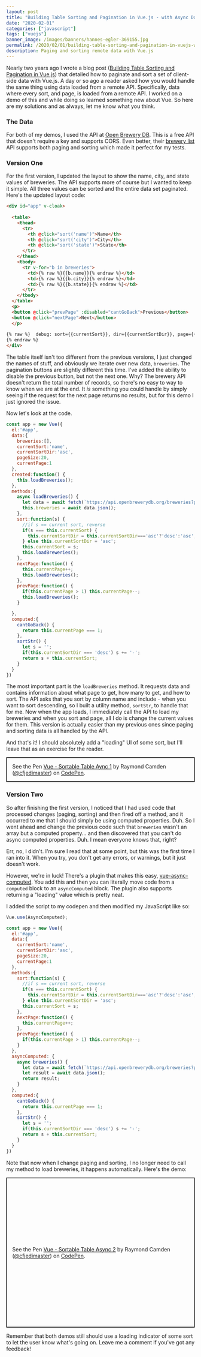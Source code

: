 ```yaml
---
layout: post
title: "Building Table Sorting and Pagination in Vue.js - with Async Data"
date: "2020-02-01"
categories: ["javascript"]
tags: ["vuejs"]
banner_image: /images/banners/hannes-egler-369155.jpg
permalink: /2020/02/01/building-table-sorting-and-pagination-in-vuejs-with-async-data
description: Paging and sorting remote data with Vue.js
---
```


Nearly two years ago I wrote a blog post ([Building Table Sorting and Pagination in Vue.js](https://www.raymondcamden.com/2018/02/08/building-table-sorting-and-pagination-in-vuejs)) that detailed how to paginate and sort a set of client-side data with Vue.js. A day or so ago a reader asked how you would handle the same thing using data loaded from a remote API. Specifically, data where every sort, and page, is loaded from a remote API. I worked on a demo of this and while doing so learned something new about Vue. So here are my solutions and as always, let me know what you think.

### The Data

For both of my demos, I used the API at [Open Brewery DB](https://www.openbrewerydb.org/). This is a free API that doesn't require a key and supports CORS. Even better, their [brewery list](https://www.openbrewerydb.org/documentation/01-listbreweries) API supports both paging and sorting which made it perfect for my tests. 

### Version One

For the first version, I updated the layout to show the name, city, and state values of breweries. The API supports more of course but I wanted to keep it simple. All three values can be sorted and the entire data set paginated. Here's the updated layout code:

```html
<div id="app" v-cloak>
  
  <table>
    <thead>
      <tr>
        <th @click="sort('name')">Name</th>
        <th @click="sort('city')">City</th>
        <th @click="sort('state')">State</th>
      </tr>
    </thead>
    <tbody>
      <tr v-for="b in breweries">
        <td>{% raw %}{{b.name}}{% endraw %}</td>
        <td>{% raw %}{{b.city}}{% endraw %}</td>
        <td>{% raw %}{{b.state}}{% endraw %}</td>
      </tr>
    </tbody>
  </table>
  <p>
  <button @click="prevPage" :disabled="cantGoBack">Previous</button> 
  <button @click="nextPage">Next</button>
  </p>
  
{% raw %}  debug: sort={{currentSort}}, dir={{currentSortDir}}, page={{currentPage}}, {{ sortStr }}
{% endraw %}
</div>
```

The table itself isn't too different from the previous versions, I just changed the names of stuff, and obviously we iterate over new data, `breweries`. The pagination buttons are slightly different this time. I've added the ability to disable the previous button, but not the next one. Why? The brewery API doesn't return the total number of records, so there's no easy to way to know when we are at the end. It *is* something you could handle by simply seeing if the request for the next page returns no results, but for this demo I just ignored the issue.

Now let's look at the code.

```js
const app = new Vue({
  el:'#app',
  data:{
    breweries:[],
    currentSort:'name',
    currentSortDir:'asc',
    pageSize:20, 
    currentPage:1
  },
  created:function() {
    this.loadBreweries();
  },
  methods:{
    async loadBreweries() {
      let data = await fetch(`https://api.openbrewerydb.org/breweries?page=${this.currentPage}&per_page=${this.pageSize}&sort=${this.sortStr}`);
      this.breweries = await data.json();  
    },
    sort:function(s) {
      //if s == current sort, reverse
      if(s === this.currentSort) {
        this.currentSortDir = this.currentSortDir==='asc'?'desc':'asc';
      } else this.currentSortDir = 'asc';
      this.currentSort = s;
      this.loadBreweries();
    },
    nextPage:function() {
      this.currentPage++;
      this.loadBreweries();
    },
    prevPage:function() {
      if(this.currentPage > 1) this.currentPage--;
      this.loadBreweries();
    }

  },
  computed:{
    cantGoBack() {
      return this.currentPage === 1;
    },
    sortStr() {
      let s = '';
      if(this.currentSortDir === 'desc') s += '-';
      return s + this.currentSort;
    }
  }
})
```

The most important part is the `loadBreweries` method. It requests data and contains information about what page to get, how many to get, and how to sort. The API asks that you sort by column name and include `-` when you want to sort descending, so I built a utility method, `sortStr`, to handle that for me. Now when the app loads, I immediately call the API to load my breweries and when you sort and page, all I do is change the current values for them. This version is actually easier than my previous ones since paging and sorting data is all handled by the API.

And that's it! I should absolutely add a "loading" UI of some sort, but I'll leave that as an exercise for the reader.

<p class="codepen" data-height="400" data-theme-id="default" data-default-tab="js,result" data-user="cfjedimaster" data-slug-hash="dyPBwqg" style="height: 400x; box-sizing: border-box; display: flex; align-items: center; justify-content: center; border: 2px solid; margin: 1em 0; padding: 1em;" data-pen-title="Vue - Sortable Table Aync 1">
  <span>See the Pen <a href="https://codepen.io/cfjedimaster/pen/dyPBwqg">
  Vue - Sortable Table Aync 1</a> by Raymond Camden (<a href="https://codepen.io/cfjedimaster">@cfjedimaster</a>)
  on <a href="https://codepen.io">CodePen</a>.</span>
</p>
<script async src="https://static.codepen.io/assets/embed/ei.js"></script>

### Version Two

So after finishing the first version, I noticed that I had used code that processed changes (paging, sorting) and then fired off a method, and it occurred to me that I should simply be using computed properties. Duh. So I went ahead and change the previous code such that `breweries` wasn't an array but a computed property... and then discovered that you can't do async computed properties. Duh. I mean everyone knows that, right?

Err, no, I didn't. I'm sure I read that at some point, but this was the first time I ran into it. When you try, you don't get any errors, or warnings, but it just doesn't work. 

However, we're in luck! There's a plugin that makes this easy, [vue-async-computed](https://github.com/foxbenjaminfox/vue-async-computed). You add this and then you can literally move code from a `computed` block to an `asyncComputed` block. The plugin also supports returning a "loading" value which is pretty neat. 

I added the script to my codepen and then modified my JavaScript like so:

```js
Vue.use(AsyncComputed);

const app = new Vue({
  el:'#app',
  data:{
    currentSort:'name',
    currentSortDir:'asc',
    pageSize:20, 
    currentPage:1
  },
  methods:{
    sort:function(s) {
      //if s == current sort, reverse
      if(s === this.currentSort) {
        this.currentSortDir = this.currentSortDir==='asc'?'desc':'asc';
      } else this.currentSortDir = 'asc';
      this.currentSort = s;
    },
    nextPage:function() {
      this.currentPage++;
    },
    prevPage:function() {
      if(this.currentPage > 1) this.currentPage--;
    }
  },
  asyncComputed: {
    async breweries() {
      let data = await fetch(`https://api.openbrewerydb.org/breweries?page=${this.currentPage}&per_page=${this.pageSize}&sort=${this.sortStr}`);
      let result = await data.json(); 
      return result;
    }
  },
  computed:{
    cantGoBack() {
      return this.currentPage === 1;
    },
    sortStr() {
      let s = '';
      if(this.currentSortDir === 'desc') s += '-';
      return s + this.currentSort;
    }
  }
})
```

Note that now when I change paging and sorting, I no longer need to call my method to load breweries, it happens automatically. Here's the demo:

<p class="codepen" data-height="400" data-theme-id="default" data-default-tab="js,result" data-user="cfjedimaster" data-slug-hash="QWwewmj" style="height: 400px; box-sizing: border-box; display: flex; align-items: center; justify-content: center; border: 2px solid; margin: 1em 0; padding: 1em;" data-pen-title="Vue - Sortable Table Async 2">
  <span>See the Pen <a href="https://codepen.io/cfjedimaster/pen/QWwewmj">
  Vue - Sortable Table Async 2</a> by Raymond Camden (<a href="https://codepen.io/cfjedimaster">@cfjedimaster</a>)
  on <a href="https://codepen.io">CodePen</a>.</span>
</p>
<script async src="https://static.codepen.io/assets/embed/ei.js"></script>

Remember that both demos still should use a loading indicator of some sort to let the user know what's going on. Leave me a comment if you've got any feedback!